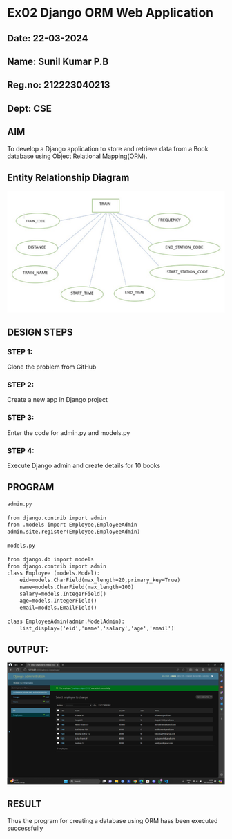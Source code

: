 # Ex02 Django ORM Web Application
## Date: 22-03-2024
## Name: Sunil Kumar P.B
## Reg.no: 212223040213
## Dept: CSE

## AIM
To develop a Django application to store and retrieve data from a Book database using Object Relational Mapping(ORM).

## Entity Relationship Diagram
![Alt text](<Screenshot 2024-03-20 064.png>)

## DESIGN STEPS

### STEP 1:
Clone the problem from GitHub

### STEP 2:
Create a new app in Django project

### STEP 3:
Enter the code for admin.py and models.py

### STEP 4:
Execute Django admin and create details for 10 books

## PROGRAM
```
admin.py

from django.contrib import admin
from .models import Employee,EmployeeAdmin
admin.site.register(Employee,EmployeeAdmin)

models.py

from django.db import models
from django.contrib import admin
class Employee (models.Model):
    eid=models.CharField(max_length=20,primary_key=True)
    name=models.CharField(max_length=100)
    salary=models.IntegerField()
    age=models.IntegerField()
    email=models.EmailField()
 
class EmployeeAdmin(admin.ModelAdmin):
    list_display=('eid','name','salary','age','email')

```
## OUTPUT:


![Alt text](<Screenshot 2024-03-21.png>)


## RESULT
Thus the program for creating a database using ORM hass been executed successfully
